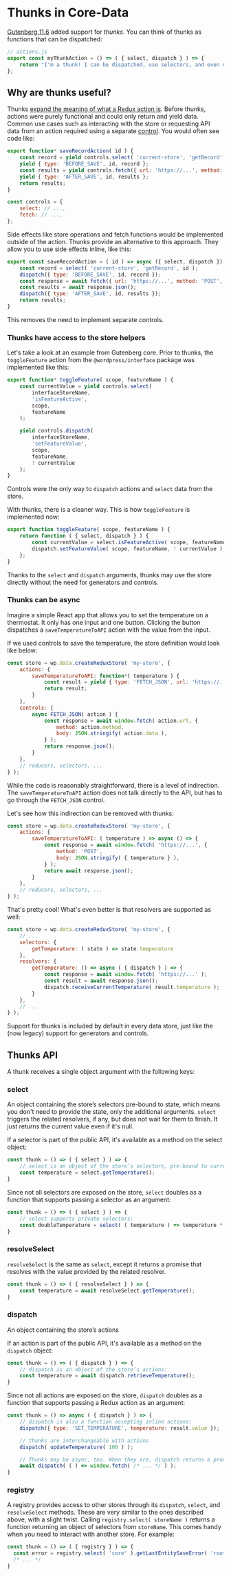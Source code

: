 # Thunks in Core-Data

[Gutenberg 11.6](https://github.com/WordPress/gutenberg/pull/27276) added support for _thunks_. You can think of thunks as functions that can be dispatched:

```js
// actions.js
export const myThunkAction = () => ( { select, dispatch } ) => {
	return "I'm a thunk! I can be dispatched, use selectors, and even dispatch other actions.";
};
```

## Why are thunks useful?

Thunks [expand the meaning of what a Redux action is](https://jsnajdr.wordpress.com/2021/10/04/motivation-for-thunks/). Before thunks, actions were purely functional and could only return and yield data. Common use cases such as interacting with the store or requesting API data from an action required using a separate [control](https://developer.wordpress.org/block-editor/reference-guides/packages/packages-data/#controls). You would often see code like:

```js
export function* saveRecordAction( id ) {
	const record = yield controls.select( 'current-store', 'getRecord', id );
	yield { type: 'BEFORE_SAVE', id, record };
	const results = yield controls.fetch({ url: 'https://...', method: 'POST', data: record });
	yield { type: 'AFTER_SAVE', id, results };
	return results;
}

const controls = {
	select: // ...,
	fetch: // ...,
};
```

Side effects like store operations and fetch functions would be implemented outside of the action. Thunks provide an alternative to this approach. They allow you to use side effects inline, like this:

```js
export const saveRecordAction = ( id ) => async ({ select, dispatch }) => {
	const record = select( 'current-store', 'getRecord', id );
	dispatch({ type: 'BEFORE_SAVE', id, record });
	const response = await fetch({ url: 'https://...', method: 'POST', data: record });
	const results = await response.json();
	dispatch({ type: 'AFTER_SAVE', id, results });
	return results;
}
```

This removes the need to implement separate controls.

### Thunks have access to the store helpers

Let's take a look at an example from Gutenberg core. Prior to thunks, the `toggleFeature` action from the `@wordpress/interface` package was implemented like this:

```js
export function* toggleFeature( scope, featureName ) {
	const currentValue = yield controls.select(
		interfaceStoreName,
		'isFeatureActive',
		scope,
		featureName
	);

	yield controls.dispatch(
		interfaceStoreName,
		'setFeatureValue',
		scope,
		featureName,
		! currentValue
	);
}
```

Controls were the only way to `dispatch` actions and `select` data from the store.

With thunks, there is a cleaner way. This is how `toggleFeature` is implemented now:

```js
export function toggleFeature( scope, featureName ) {
	return function ( { select, dispatch } ) {
		const currentValue = select.isFeatureActive( scope, featureName );
		dispatch.setFeatureValue( scope, featureName, ! currentValue );
	};
}
```

Thanks to the `select` and `dispatch` arguments, thunks may use the store directly without the need for generators and controls.

### Thunks can be async

Imagine a simple React app that allows you to set the temperature on a thermostat. It only has one input and one button. Clicking the button dispatches a `saveTemperatureToAPI` action with the value from the input.

If we used controls to save the temperature, the store definition would look like below:

```js
const store = wp.data.createReduxStore( 'my-store', {
    actions: {
        saveTemperatureToAPI: function*( temperature ) {
            const result = yield { type: 'FETCH_JSON', url: 'https://...', method: 'POST', data: { temperature } };
            return result;
        }
    },
    controls: {
        async FETCH_JSON( action ) {
            const response = await window.fetch( action.url, {
                method: action.method,
                body: JSON.stringify( action.data ),
            } );
            return response.json();
        }
    },
    // reducers, selectors, ...
} );
```

While the code is reasonably straightforward, there is a level of indirection. The `saveTemperatureToAPI` action does not talk directly to the API, but has to go through the `FETCH_JSON` control.

Let's see how this indirection can be removed with thunks:

```js
const store = wp.data.createReduxStore( 'my-store', {
    actions: {
        saveTemperatureToAPI: ( temperature ) => async () => {
            const response = await window.fetch( 'https://...', {
                method: 'POST',
                body: JSON.stringify( { temperature } ),
            } );
            return await response.json();
        }
    },
    // reducers, selectors, ...
} );
```

That's pretty cool! What's even better is that resolvers are supported as well:

```js
const store = wp.data.createReduxStore( 'my-store', {
    // ...
    selectors: {
        getTemperature: ( state ) => state.temperature
    },
    resolvers: {
        getTemperature: () => async ( { dispatch } ) => {
            const response = await window.fetch( 'https://...' );
            const result = await response.json();
            dispatch.receiveCurrentTemperature( result.temperature );
        }
    },
    // ...
} );
```

Support for thunks is included by default in every data store, just like the (now legacy) support for
generators and controls.

## Thunks API

A thunk receives a single object argument with the following keys:

### select

An object containing the store’s selectors pre-bound to state, which means you don't need to provide the state, only the additional arguments. `select` triggers the related resolvers, if any, but does not wait for them to finish. It just returns the current value even if it's null.


If a selector is part of the public API, it's available as a method on the select object:

```js
const thunk = () => ( { select } ) => {
    // select is an object of the store’s selectors, pre-bound to current state:
    const temperature = select.getTemperature();
}
```

Since not all selectors are exposed on the store, `select` doubles as a function that supports passing a selector as an argument:

```js
const thunk = () => ( { select } ) => {
    // select supports private selectors:
    const doubleTemperature = select( ( temperature ) => temperature * 2 );
}
```

### resolveSelect

`resolveSelect` is the same as `select`, except it returns a promise that resolves with the value provided by the related resolver.

```js
const thunk = () => ( { resolveSelect } ) => {
    const temperature = await resolveSelect.getTemperature();
}
```

### dispatch

An object containing the store’s actions

If an action is part of the public API, it's available as a method on the `dispatch` object:

```js
const thunk = () => ( { dispatch } ) => {
    // dispatch is an object of the store’s actions:
    const temperature = await dispatch.retrieveTemperature();
}
```

Since not all actions are exposed on the store, `dispatch` doubles as a function that supports passing a Redux action as an argument:

```js
const thunk = () => async ( { dispatch } ) => {
	// dispatch is also a function accepting inline actions:
	dispatch({ type: 'SET_TEMPERATURE', temperature: result.value });

	// thunks are interchangeable with actions
	dispatch( updateTemperature( 100 ) );

	// Thunks may be async, too. When they are, dispatch returns a promise
	await dispatch( ( ) => window.fetch( /* ... */ ) );
}
```

### registry

A registry provides access to other stores through its `dispatch`, `select`, and `resolveSelect` methods.
These are very similar to the ones described above, with a slight twist. Calling `registry.select( storeName )` returns a function returning an object of selectors from `storeName`. This comes handy when you need to interact with another store. For example:

```js
const thunk = () => ( { registry } ) => {
  const error = registry.select( 'core' ).getLastEntitySaveError( 'root', 'menu', menuId );
  /* ... */
}
```
